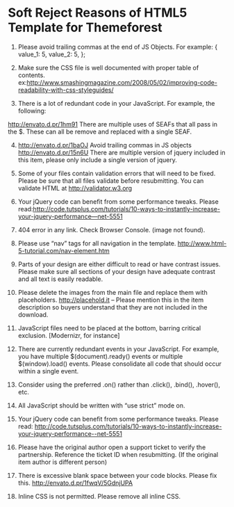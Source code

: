# Soft Reject Reasons of HTML5 Template for Themeforest

1. Please avoid trailing commas at the end of JS Objects. For example: { value_1: 5, value_2: 5, };

2. Make sure the CSS file is well documented with proper table of contents. ex:http://www.smashingmagazine.com/2008/05/02/improving-code-readability-with-css-styleguides/

3. There is a lot of redundant code in your JavaScript. For example, the following:

http://envato.d.pr/1hm91
There are multiple uses of SEAFs that all pass in the $. These can all be remove and replaced with a single SEAF.

4. http://envato.d.pr/1baOJ Avoid trailing commas in JS objects http://envato.d.pr/15n6U There are multiple version of jquery included in this item, please only include a single version of jquery.
5. Some of your files contain validation errors that will need to be fixed. Please be sure that all files validate before resubmitting. You can validate HTML at http://validator.w3.org

6. Your jQuery code can benefit from some performance tweaks. Please read:http://code.tutsplus.com/tutorials/10-ways-to-instantly-increase-your-jquery-performance—net-5551

7. 404 error in any link. Check Browser Console. (image not found).

8. Please use “nav” tags for all navigation in the template. http://www.html-5-tutorial.com/nav-element.htm
9. Parts of your design are either difficult to read or have contrast issues. Please make sure all sections of your design have adequate contrast and all text is easily readable.

10. Please delete the images from the main file and replace them with placeholders. http://placehold.it – Please mention this in the item description so buyers understand that they are not included in the download.

11. JavaScript files need to be placed at the bottom, barring critical exclusion. [Modernizr, for instance]

12. There are currently redundant events in your JavaScript. For example, you have multiple $(document).ready() events or multiple $(window).load() events. Please consolidate all code that should occur within a single event.

13. Consider using the preferred .on() rather than .click(), .bind(), .hover(), etc.

14. All JavaScript should be written with “use strict” mode on.

15. Your jQuery code can benefit from some performance tweaks. Please read: http://code.tutsplus.com/tutorials/10-ways-to-instantly-increase-your-jquery-performance--net-5551

16. Please have the original author open a support ticket to verify the partnership. Reference the ticket ID when resubmitting. (If the original item author is different person)

17. There is excessive blank space between your code blocks. Please fix this. http://envato.d.pr/1fwqV/5GdnjUPA

18. Inline CSS is not permitted. Please remove all inline CSS.
